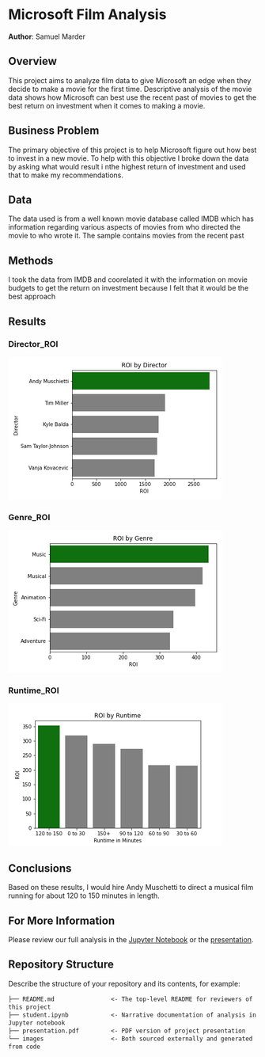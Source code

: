 # Microsoft Film Analysis

**Author**: Samuel Marder

## Overview

This project aims to analyze film data to give Microsoft an edge when they decide to make a movie for the first time. Descriptive analysis of the movie data shows how Microsoft can best use the recent past of movies to get the best return on investment when it comes to making a movie. 

## Business Problem

The primary objective of this project is to help Microsoft figure out how best to invest in a new movie. To help with this objective I broke down the data by asking what would result i nthe highest return of investment and used that to make my recommendations.

## Data

The data used is from a well known movie database called IMDB which has information regarding various aspects of movies from who directed the movie to who wrote it. The sample contains movies from the recent past

## Methods

I took the data from IMDB and coorelated it with the information on movie budgets to get the return on investment because I felt that it would be the best approach

## Results


### Director_ROI
![graph1](./images/Director_ROI.png)

### Genre_ROI
![graph1](./images/Genre_ROI.png)

### Runtime_ROI
![graph1](./images/Runtime_ROI.png)

## Conclusions

Based on these results, I would hire Andy Muschetti to direct a musical film running for about 120 to 150 minutes in length.

## For More Information

Please review our full analysis in the [Jupyter Notebook](./student.ipynb) or the [presentation](./presentation.pdf).

## Repository Structure

Describe the structure of your repository and its contents, for example:

```
├── README.md                <- The top-level README for reviewers of this project
├── student.ipynb            <- Narrative documentation of analysis in Jupyter notebook
├── presentation.pdf         <- PDF version of project presentation
└── images                   <- Both sourced externally and generated from code
```
